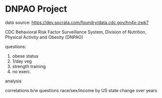 # DNPAO Project

data source: https://dev.socrata.com/foundry/data.cdc.gov/hn4x-zwk7

CDC Behavioral Risk Factor Surveillance System, Division 
of Nutrition, Physical Activity and Obesity (DNPAO)

questions:

1. obese status
2. 1/day veg
3. strength training
4. no exerc.


analysis

correlations b/w questions
race/sex/income
by US state
change over years
